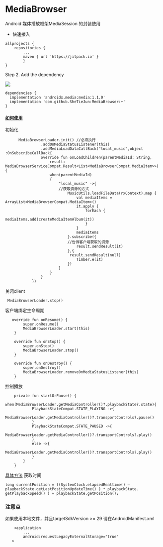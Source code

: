 # MediaBrowser

Android 媒体播放框架MediaSession 的封装使用

- 快速接入


```
allprojects {
    repositories {
        ...
        maven { url 'https://jitpack.io' }
        }
}
```

Step 2. Add the dependency

[![](https://jitpack.io/v/SheTieJun/MediaBrowser.svg)](https://jitpack.io/#SheTieJun/MediaBrowser)
```
dependencies {
  implementation 'androidx.media:media:1.1.0'
  implementation 'com.github.SheTieJun:MediaBrowser:+'
}
```


#### [如何使用](./app/src/main/java/me/shetj/mediabrowser/MainActivity.kt) 
初始化
```
      MediaBrowserLoader.init() //必须执行
                .addOnMediaStatusListener(this)
                .addMediaLoadDataCallBack("local_music",object :OnSubscribeCallBack{
                override fun onLoadChildren(parentMediaId: String,
                    result: MediaBrowserServiceCompat.Result<List<MediaBrowserCompat.MediaItem>>) {
                    when(parentMediaId)
                    {
                        "local_music" ->{
                        //获取资源的方式
                            MusicUtils.loadFileData(rxContext).map {
                                val mediaItems = ArrayList<MediaBrowserCompat.MediaItem>()
                                it.apply {
                                    forEach {
                                        mediaItems.add(createMediaItemAlbum(it))
                                    }
                                }
                                mediaItems
                            }.subscribe({
                            //告诉客户端获取的资源
                                result.sendResult(it)
                            },{
                             result.sendResult(null)
                                Timber.e(it)
                            })
                        }
                    }
                }
            })
```
关闭client
```
 MediaBrowserLoader.stop()
```

客户端绑定生命周期
```
   override fun onResume() {
        super.onResume()
        MediaBrowserLoader.start(this)
    }

    override fun onStop() {
        super.onStop()
        MediaBrowserLoader.stop()
    }
    
    override fun onDestroy() {
        super.onDestroy()
        MediaBrowserLoader.removeOnMediaStatusListener(this)
    }
```
控制播放
```
    private fun startOrPause() {
        when(MediaBrowserLoader.getMediaController()?.playbackState?.state){
            PlaybackStateCompat.STATE_PLAYING ->{
                MediaBrowserLoader.getMediaController()?.transportControls?.pause()
            }
            PlaybackStateCompat.STATE_PAUSED ->{
                MediaBrowserLoader.getMediaController()?.transportControls?.play()
            }
            else ->{
                MediaBrowserLoader.getMediaController()?.transportControls?.play()
            }
        }
    }
```

[具体方法](./mediaBrowser/src/main/java/me/shetj/media/MediaBrowserLoader.kt)
获取时间
```
long currentPosition = ((SystemClock.elapsedRealtime() – playbackState.getLastPositionUpdateTime() ) * playbackState. getPlaybackSpeed() ) + playbackState.getPosition();
```
### 注意点
如果使用本地文件，并且targetSdkVersion >= 29
请在AndroidManifest.xml
```
    <application
        ...
        android:requestLegacyExternalStorage="true"
   >     
```